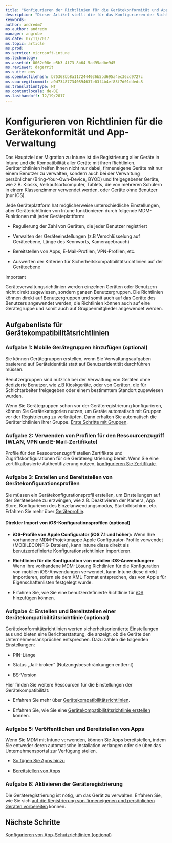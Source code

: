 ```yaml
---
title: "Konfigurieren der Richtlinien für die Gerätekonformität und App-Verwaltung während einer Migration von Intune"
description: "Dieser Artikel stellt die für das Konfigurieren der Richtlinien für die Gerätekompatibilität und die App-Verwaltung notwendigen Schritte während einer Migration von Intune bereit."
keywords: 
author: andredm7
ms.author: andredm
manager: angrobe
ms.date: 07/11/2017
ms.topic: article
ms.prod: 
ms.service: microsoft-intune
ms.technology: 
ms.assetid: 0062d08e-e5b3-4f73-8b64-5ad95adbe945
ms.reviewer: dagerrit
ms.suite: ems
ms.openlocfilehash: b75368bb8a1172444036b5bd695a4ec36cd9727c
ms.sourcegitcommit: a9d734877340894637e03f4b4ef83f7d01ddedc8
ms.translationtype: HT
ms.contentlocale: de-DE
ms.lasthandoff: 12/19/2017
---
```

# <a name="configure-device-compliance-and-app-management-policies"></a>Konfigurieren von Richtlinien für die Gerätekonformität und App-Verwaltung

Das Hauptziel der Migration zu Intune ist die Registrierung aller Geräte in Intune und die Kompatibilität aller Geräte mit ihren Richtlinien. Geräterichtlinien helfen Ihnen nicht nur dabei, firmeneigene Geräte mit nur einem Benutzer zu verwalten, sondern auch bei der Verwaltung persönlicher (Bring-Your-Own-Device, BYOD) und freigegebener Geräte, wie z.B. Kiosks, Verkaufsortcomputer, Tablets, die von mehreren Schülern in einem Klassenzimmer verwendet werden, oder Geräte ohne Benutzer (nur iOS).

Jede Geräteplattform hat möglicherweise unterschiedliche Einstellungen, aber Geräterichtlinien von Intune funktionieren durch folgende MDM-Funktionen mit jeder Geräteplattform:

-   Regulierung der Zahl von Geräten, die jeder Benutzer registriert

-   Verwalten der Geräteeinstellungen (z.B Verschlüsselung auf Geräteebene, Länge des Kennworts, Kameragebrauch)

-   Bereitstellen von Apps, E-Mail-Profilen, VPN-Profilen, etc.

-   Auswerten der Kriterien für Sicherheitskompatibilitätsrichtlinien auf der Geräteebene

> [!IMPORTANT]
> Geräteverwaltungsrichtlinien werden einzelnen Geräten oder Benutzern nicht direkt zugewiesen, sondern ganzen Benutzergruppen. Die Richtlinien können direkt auf Benutzergruppen und somit auch auf das Geräte des Benutzers angewendet werden; die Richtlinien können auch auf eine Gerätegruppe und somit auch auf Gruppenmitglieder angewendet werden.

## <a name="task-list-for-device-compliance-policies"></a>Aufgabenliste für Gerätekompatibilitätsrichtlinien

### <a name="task-1-add-device-groups-optional"></a>Aufgabe 1: Mobile Gerätegruppen hinzufügen (optional)

Sie können Gerätegruppen erstellen, wenn Sie Verwaltungsaufgaben basierend auf Geräteidentität statt auf Benutzeridentität durchführen müssen.

Benutzergruppen sind nützlich bei der Verwaltung von Geräten ohne dedizierte Benutzer, wie z.B Kioskgeräte, oder von Geräten, die für Schichtarbeiter freigegeben oder einem bestimmtem Standort zugewiesen wurden.

Wenn Sie Gerätegruppen schon vor der Geräteregistrierung konfigurieren, können Sie Gerätekategorien nutzen, um Geräte automatisch mit Gruppen vor der Registrierung zu verknüpfen. Dann erhalten Sie automatisch die Geräterichtlinien ihrer Gruppe. [Erste Schritte mit Gruppen](groups-get-started.md).

### <a name="task-2-use-resource-access-profiles-wi-fi-vpn-and-email-certificates"></a>Aufgabe 2: Verwenden von Profilen für den Ressourcenzugriff (WLAN, VPN und E-Mail-Zertifikate)

Profile für den Ressourcenzugriff stellen Zertifikate und Zugriffskonfigurationen für die Geräteregistrierung bereit. Wenn Sie eine zertifikatbasierte Authentifizierung nutzen, [konfigurieren Sie Zertifikate](certificates-configure.md).

### <a name="task-3-create-and-deploy-device-configuration-profiles"></a>Aufgabe 3: Erstellen und Bereitstellen von Gerätekonfigurationsprofilen

Sie müssen ein Gerätekonfigurationsprofil erstellen, um Einstellungen auf der Geräteebene zu erzwingen, wie z.B. Deaktivieren der Kamera, App Store, Konfigurieren des Einzelanwendungsmodus, Startbildschirm, etc. Erfahren Sie mehr über [Geräteprofile](device-profiles.md).

####  <a name="directly-import-ios-configuration-profiles-optional"></a>Direkter Import von iOS-Konfigurationsprofilen (optional)

-   **iOS-Profile von Apple Configurator (iOS 7.1 und höher):** Wenn Ihre vorhandene MDM-Projektmappe Apple Configurator-Profile verwendet (MOBILECONFIG-Dateien), kann Intune diese direkt als benutzerdefinierte Konfigurationsrichtlinien importieren.

-   **Richtlinien für die Konfiguration von mobilen iOS-Anwendungen:** Wenn Ihre vorhandene MDM-Lösung Richtlinien für die Konfiguration von mobilen iOS-Anwendungen verwendet, kann Intune diese direkt importieren, sofern sie dem XML-Format entsprechen, das von Apple für Eigenschaftenlisten festgelegt wurde.

- Erfahren Sie, wie Sie eine benutzerdefinierte Richtlinie für [iOS](custom-settings-ios.md) hinzufügen können.

### <a name="task-4-create-and-deploy-device-compliance-policies-optional"></a>Aufgabe 4: Erstellen und Bereitstellen einer Gerätekompatibilitätsrichtlinie (optional)

Gerätekonformitätsrichtlinien werten sicherheitsorientierte Einstellungen aus und bieten eine Berichterstattung, die anzeigt, ob die Geräte den Unternehmensansprüchen entsprechen. Dazu zählen die folgenden Einstellungen:

-   PIN-Länge

-   Status „Jail-broken“ (Nutzungsbeschränkungen entfernt)

-   BS-Version

Hier finden Sie weitere Ressourcen für die Einstellungen der Gerätekompatibilität:

-   Erfahren Sie mehr über [Gerätekompatibilitätsrichtlinien](device-compliance.md).

-   Erfahren Sie, wie Sie eine [Gerätekompatibilitätsrichtlinie erstellen](device-compliance-get-started.md) können.

### <a name="task-5-publish-and-deploy-apps"></a>Aufgabe 5: Veröffentlichen und Bereitstellen von Apps

Wenn Sie MDM mit Intune verwenden, können Sie Apps bereitstellen, indem Sie entweder deren automatische Installation verlangen oder sie über das Unternehmensportal zur Verfügung stellen.

-   [So fügen Sie Apps hinzu](apps-add.md)

-   [Bereitstellen von Apps](apps-deploy.md)

### <a name="task-6-enable-device-enrollment"></a>Aufgabe 6: Aktivieren der Geräteregistrierung

Die Geräteregistrierung ist nötig, um das Gerät zu verwalten. Erfahren Sie, wie Sie sich [auf die Registrierung von firmeneigenen und persönlichen Geräten vorbereiten](device-enrollment.md) können.

## <a name="next-steps"></a>Nächste Schritte

[Konfigurieren von App-Schutzrichtlinien (optional)](migration-guide-app-protection-policies.md)
